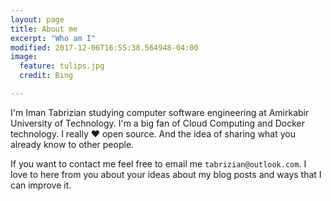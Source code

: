 ```yaml
---
layout: page
title: About me
excerpt: "Who am I"
modified: 2017-12-06T16:55:38.564948-04:00
image:
  feature: tulips.jpg
  credit: Bing

---
```


I'm Iman Tabrizian studying computer software engineering at Amirkabir 
University of Technology. I'm a big fan of Cloud Computing and Docker 
technology. I really :heart: open source. And the idea of sharing what you
already know to other people.

If you want to contact me feel free to email me ```tabrizian@outlook.com```.
I love to here from you about your ideas about my blog posts and ways that
I can improve it.
